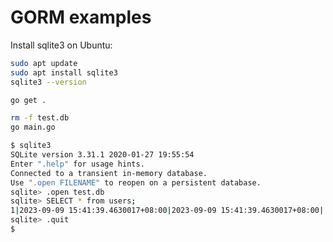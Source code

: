# GORM examples

Install sqlite3 on Ubuntu:

```bash
sudo apt update
sudo apt install sqlite3
sqlite3 --version
```

```bash
go get .
```

```bash
rm -f test.db
go main.go
```

```bash
$ sqlite3
SQLite version 3.31.1 2020-01-27 19:55:54
Enter ".help" for usage hints.
Connected to a transient in-memory database.
Use ".open FILENAME" to reopen on a persistent database.
sqlite> .open test.db
sqlite> SELECT * from users;
1|2023-09-09 15:41:39.4630017+08:00|2023-09-09 15:41:39.4630017+08:00||1|alex
sqlite> .quit
$
```

